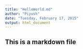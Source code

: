 ```yaml
---
title: "HelloWorld.md"
author: "Piyush"
date: "Tuesday, February 17, 2015"
output: html_document
---
```

## This is a markdown file
